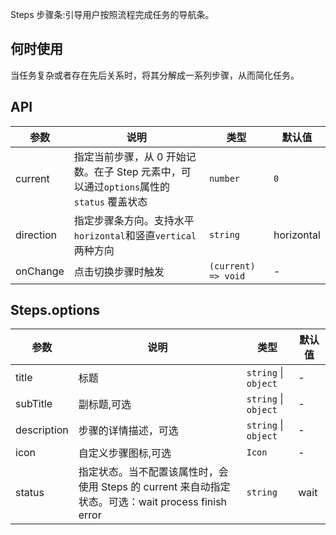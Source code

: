 Steps 步骤条:引导用户按照流程完成任务的导航条。

## 何时使用

当任务复杂或者存在先后关系时，将其分解成一系列步骤，从而简化任务。

## API

| 参数 | 说明 | 类型 | 默认值 |
| --- | --- | --- | --- |
| current | 指定当前步骤，从 0 开始记数。在子 Step 元素中，可以通过`options`属性的 `status` 覆盖状态 | `number` | `0` |
| direction | 指定步骤条方向。支持水平`horizontal`和竖直`vertical`两种方向 | `string` | horizontal |
| onChange | 点击切换步骤时触发 | `(current) => void` | - |

## Steps.options

| 参数 | 说明 | 类型 | 默认值 |
| --- | --- | --- | --- |
| title | 标题 | `string` \| `object` | - |
| subTitle | 副标题,可选 | `string` \| `object` | - |
| description | 步骤的详情描述，可选 | `string` \| `object` | - |
| icon | 自定义步骤图标,可选 | `Icon` | - |
| status | 指定状态。当不配置该属性时，会使用 Steps 的 current 来自动指定状态。可选：wait process finish error | `string` | wait |
